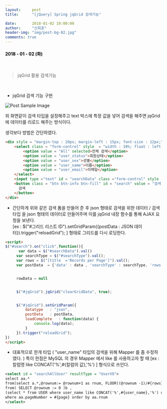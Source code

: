 ```yaml
---
layout:     post
title:      "[jQuery] Spring jqGrid 검색기능"

date:       2018-01-02 19:00:00
author:     "신희준"
header-img: "img/post-bg-02.jpg"
comments: true
---
```


<head>
 <meta property="og:type" content="website">
 <meta property="og:title" content="jqGrid 활용 검색기능">
 <meta property="og:description" content="jqGrid 활용 검색기능">
 <meta property="og:url" content="http://shj7242.github.io/2018/01/02/jQuery11/">

 <meta name="twitter:card" content="summary">
  <meta name="twitter:title" content="jqGrid 활용 검색기능">
  <meta name="twitter:description" content="jqGrid 활용 검색기능">
  <meta name="FACEBOOK:domain" content="http://shj7242.github.io/2018/01/02/jQuery11/">
  <meta name="facebook:card" content="summary">
   <meta name="facebook:title" content="jqGrid 활용 검색기능">
   <meta name="facebook:description" content="jqGrid 활용 검색기능">
   <meta name="facebook:domain" content="http://shj7242.github.io/2018/01/02/jQuery11/">


 </head>


<H4 style ="font-weight:bold; color : black">2018 - 01 - 02 (화)</H4>

<br>

> jqGrid 활용 검색기능

<br>

* jqGrid 검색 기능 구현


<img src="{{ site.baseurl }}/img/search.JPG" alt="Post Sample Image">

위 화면같이 검색 타입을 설정해주고 text 박스에 특정 값을 넣어 검색을 해주면 jqGrid 에 데이터를 리로드 해주는 방식이다.

생각보다 방법은 간단하였다.

~~~html
<div style = "margin-top : 20px; margin-left : 15px; font-size : 12px;">
    <select class = "form-control" style  = "width : 10%; float : left;" id = "searchType">
        <option value = "All" selected>전체 검색</option>
        <option value = "user_status">회원상태</option>
      	<option value = "user_sex">성별</option>
        <option value = "user_name">이름</option>
        <option value = "user_email">이메일</option>
    </select>
    <input type ="text" id = "searchData" class ="form-control" style  = "width : 30%; float : left; margin-bottom : 50px; margin-left : 10px;">
    <button class = "btn btn-info btn-fill" id = "search" value = "검색 " style  = "width : 10%; float : left; margin-left : 10px;">
      검색
    </button>
</div>
~~~

* 간단하게 위와 같은 검색 폼을 만들어 준 후 json 형태로 검색을 위한 데이터 / 검색 타입 을 json 형태의 데이터로 만들어주며 이를 jqGrid 내장 함수를 통해 AJAX 요청을 보낸다.   
[ex : $("#그리드 리스트 ID").setGridParam({postData : JSON 데이터}).trigger("reloadGrid"); ] 형태로 그리드를 다시 로딩한다.

~~~html
<script>
$("#search").on("click",function(){
      var data = $("#searchData").val()
     var searchType = $("#searchType").val();
     var rows = $("[title  ='Records per Page']").val();
     var postData  = {'data' : data , 'searchType' : searchType, 'rows' :  rows }


     rowData = null


     $("#jqGrid").jqGrid("clearGridData", true);


     $("#jqGrid").setGridParam({
    	 datatype	: "json",
    	 postData	: postData,
    	 loadComplete	: function(data) {
    		 console.log(data);
    	 }
     }).trigger("reloadGrid");
})
</script>
~~~

* 대표적으로 한개 타입 ( "user_name" 타입의 검색을 위해 Mapper 를 좀 수정하였다. ) 특이 한점은 MySQL 의 경우 Mapper 에서 like 를 사용하고자 할 때
[ex : 칼럼명 like CONCAT('%',#{칼럼의 값},'%') ] 형식으로 쓰인다.

~~~xml
<select id = "searchAllUser" resultType = "UserVO">
select aa.*
from(select a.*,@rownum:= @rownum+1 as rnum, FLOOR((@rownum -1)/#{rows}+1) pageNumber
from( SELECT @rownum := 0 )b ,
(select * from USER where user_name like CONCAT('%',#{user_name},'%') order by user_id asc)a)aa
where aa.pageNumber = #{page} order by aa.rnum
</select>
~~~
